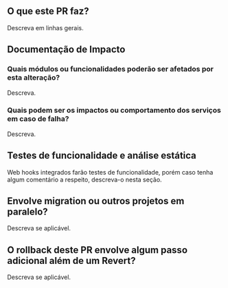 ## O que este PR faz?
Descreva em linhas gerais.

## Documentação de Impacto

### Quais módulos ou funcionalidades poderão ser afetados por esta alteração?
Descreva.

### Quais podem ser os impactos ou comportamento dos serviços em caso de falha?
Descreva.

## Testes de funcionalidade e análise estática
Web hooks integrados farão testes de funcionalidade, porém caso tenha algum comentário a respeito, descreva-o nesta seção.

## Envolve migration ou outros projetos em paralelo?
Descreva se aplicável.

## O rollback deste PR envolve algum passo adicional além de um Revert?
Descreva se aplicável.
